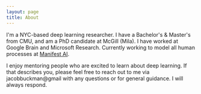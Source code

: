 ```yaml
---
layout: page
title: About
---
```


I'm a NYC-based deep learning researcher. I have a Bachelor's & Master's from CMU, and am a PhD candidate at McGill (Mila). I have worked at Google Brain and Microsoft Research. Currently working to model all human processes at [Manifest AI](https://manifestai.com/).

I enjoy mentoring people who are excited to learn about deep learning. If that describes you, please feel free to reach out to me via jacobbuckman@gmail with any questions or for general guidance. I will always respond.

<br /> 


